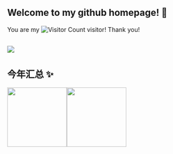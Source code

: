 ## Welcome to my github homepage! 👋
You are my ![Visitor Count](https://profile-counter.glitch.me/xiaohan2004/count.svg) visitor! Thank you!

## 
<!-- profile logo 个人资料徽标 -->
<div>
  <a href="https://dandansad.com/"><img src="https://img.shields.io/badge/Website-博客-8c36db" /></a>&emsp;
</div>

## 今年汇总 ✨

<img align="" height="137px" src="https://github-readme-stats.vercel.app/api?username=xiaohan2004&hide_title=true&hide_border=true&show_icons=true&include_all_commits=true&line_height=21&bg_color=0,EC6C6C,FFD479,FFFC79,73FA79&theme=graywhite&locale=cn" /><img align="" height="137px" src="https://github-readme-stats.vercel.app/api/top-langs/?username=xiaohan2004&hide_title=true&hide_border=true&layout=compact&bg_color=0,73FA79,73FDFF,D783FF&theme=graywhite&locale=cn" />
